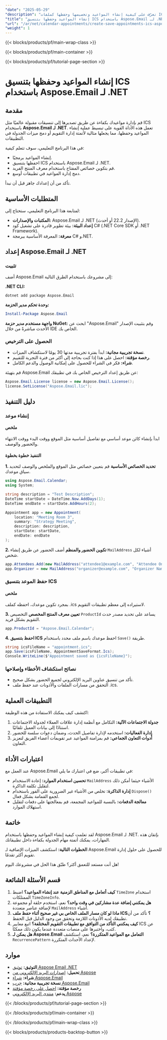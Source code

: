 ```yaml
---
"date": "2025-05-29"
"description": "تعرّف على كيفية إنشاء المواعيد وتخصيصها وحفظها كملفات ICS باستخدام Aspose.Email لـ .NET. أتمتة إدارة التقويم بفعالية."
"title": "إنشاء المواعيد وحفظها بتنسيق ICS باستخدام Aspose.Email لـ .NET"
"url": "/ar/net/calendar-appointments/create-save-appointments-ics-aspose-email-dotnet/"
"weight": 1
---
```


{{< blocks/products/pf/main-wrap-class >}}

{{< blocks/products/pf/main-container >}}

{{< blocks/products/pf/tutorial-page-section >}}
# إنشاء المواعيد وحفظها بتنسيق ICS باستخدام Aspose.Email لـ .NET

## مقدمة

قم بإدارة مواعيدك بكفاءة عن طريق تصديرها إلى تنسيقات مقبولة عالميًا مثل ICS باستخدام **Aspose.Email لـ .NET**. تعمل هذه الأداة القوية على تبسيط عملية إنشاء المواعيد وحفظها، مما يجعلها مثالية لأتمتة إدارة التقويم أو دمج ميزات الجدولة في التطبيقات.

في هذا البرنامج التعليمي، سوف تتعلم كيفية:
- إنشاء المواعيد برمجيًا.
- احفظها بتنسيق ICS باستخدام Aspose.Email لـ .NET.
- قم بتكوين خصائص المفتاح باستخدام معرف المنتج الفريد.
- دمج إدارة المواعيد في تطبيقات أوسع.

تأكد من أن إعدادك جاهز قبل أن نبدأ.

## المتطلبات الأساسية

لمتابعة هذا البرنامج التعليمي، ستحتاج إلى:
- **المكتبات والإصدارات:** Aspose.Email لـ .NET (الإصدار 22.2 أو أحدث).
- **إعداد البيئة:** بيئة تطوير قادرة على تشغيل كود C# (.NET Core SDK أو .NET Framework).
- **معرفة:** المعرفة الأساسية ببرمجة C# و.NET.

## إعداد Aspose.Email لـ .NET

### تثبيت

أضف Aspose.Email إلى مشروعك باستخدام الطرق التالية:

**.NET CLI:**
```shell
dotnet add package Aspose.Email
```

**وحدة تحكم مدير الحزمة:**
```powershell
Install-Package Aspose.Email
```

**واجهة مستخدم مدير حزمة NuGet:**
ابحث عن "Aspose.Email" وقم بتثبيت الإصدار الأحدث مباشرةً من خلال IDE الخاص بك.

### الحصول على الترخيص

- **نسخة تجريبية مجانية:** ابدأ بفترة تجريبية مدتها 30 يومًا لاستكشاف الميزات.
- **رخصة مؤقتة:** احصل على هذا إذا كنت بحاجة إلى أكثر من فترة التجربة للتقييم.
- **شراء:** فكر في الشراء للحصول على إمكانية الوصول والدعم الكامل.

قم بتهيئة Aspose.Email عن طريق إعداد الترخيص الخاص بك في تطبيقك:
```csharp
Aspose.Email.License license = new Aspose.Email.License();
license.SetLicense("Aspose.Email.lic");
```

## دليل التنفيذ

### إنشاء موعد

#### ملخص
ابدأ بإنشاء كائن موعد أساسي مع تفاصيل أساسية مثل الموقع ووقت البدء ووقت الانتهاء والحضور والوصف.

#### التنفيذ خطوة بخطوة

**1. تحديد الخصائص الأساسية**
قم بتعيين خصائص مثل الموقع والملخص والوصف لتحديد سياق موعدك.
```csharp
using Aspose.Email.Calendar;
using System;

string description = "Test Description";
DateTime startDate = DateTime.Now.AddDays(1);
DateTime endDate = startDate.AddHours(2);

Appointment app = new Appointment(
    location: "Meeting Room 3",
    summary: "Strategy Meeting",
    description: description,
    startDate: startDate,
    endDate: endDate
);
```

**2. تكوين الحضور والمنظم**
أضف الحضور عن طريق إنشاء `MailAddress` أشياء لكل شخص.
```csharp
app.Attendees.Add(new MailAddress("attendee1@example.com", "Attendee One"));
app.Organizer = new MailAddress("organizer@example.com", "Organizer Name");
```

### حفظ الموعد بتنسيق ICS

#### ملخص
بمجرد تكوين موعدك، احفظه كملف .ics لاستيراده إلى معظم تطبيقات التقويم.

**3. تعيين معرف المنتج المخصص**
التخصيص `ProductId` يساعد على تحديد مصدر حدث التقويم بشكل فريد.
```csharp
app.ProductId = "Aspose.Email.Calendar";
```

**4. احفظ بتنسيق ICS**
احفظ موعدك باسم ملف محدد باستخدام `Save()` طريقة.
```csharp
string icsFileName = "appointment.ics";
app.Save(icsFileName, AppointmentSaveFormat.Ics);
Console.WriteLine($"Appointment saved as {icsFileName}");
```

### نصائح استكشاف الأخطاء وإصلاحها
- تأكد من تنسيق عناوين البريد الإلكتروني لجميع الحضور بشكل صحيح.
- التحقق من مسارات الملفات والأذونات عند حفظ ملف .ics.

## التطبيقات العملية

اكتشف كيف يمكنك الاستفادة من هذه الوظيفة:
1. **جدولة الاجتماعات الآلية:** التكامل مع أنظمة إدارة علاقات العملاء لجدولة الاجتماعات استنادًا إلى بيانات العميل تلقائيًا.
2. **إدارة الفعاليات:** استخدمه لإدارة تفاصيل الحدث، وضمان دعوات سلسة للحضور.
3. **أدوات التعاون الجماعي:** قم بمزامنة المواعيد عبر تقويمات أعضاء الفريق لتعزيز التعاون.

## اعتبارات الأداء
عند العمل مع Aspose.Email في تطبيقات أكبر، ضع في اعتبارك ما يلي:
- **تحسين استخدام الموارد:** إعادة الاستخدام `MailAddress` الأشياء حيثما أمكن ذلك لتقليل تكلفة الذاكرة.
- **إدارة الذاكرة:** تخلص من الأشياء غير الضرورية على الفور باستخدام `Dispose()` لجمع القمامة بشكل فعال.
- **معالجة الدفعات:** بالنسبة للمواعيد المجمعة، قم بمعالجتها على دفعات لتقليل استهلاك الموارد.

## خاتمة

لقد تعلمت كيفية إنشاء المواعيد وحفظها باستخدام Aspose.Email لـ .NET. بإتقان هذه المهارات، يمكنك أتمتة مهام الجدولة بكفاءة داخل تطبيقاتك.

**الخطوات التالية:**
استكشف الميزات الإضافية لـ Aspose.Email للحصول على حلول إدارة تقويم أكثر تقدمًا.

هل أنت مستعد للتعمق أكثر؟ طبّق هذا الحل في مشروعك اليوم!

## قسم الأسئلة الشائعة

1. **كيف أتعامل مع المناطق الزمنية عند إنشاء المواعيد؟**
   اضبط `TimeZone` استخدام الممتلكات `TimeZoneInfo`.
2. **هل يمكنني إضافة عدة مشاركين في وقت واحد؟**
   نعم، استخدم حلقة أو مجموعة لإضافة عناصر متعددة `MailAddress` أشياء.
3. **ماذا لو كان مسار الملف الخاص بي غير صحيح أثناء حفظ ملف ICS؟**
   تأكد من أن تطبيقك لديه الأذونات اللازمة وتحقق من وجود الدليل قبل الحفظ.
4. **كيف يمكنني التأكد من التوافق مع تطبيقات التقويم المختلفة؟**
   اتبع معايير ICS عن كثب، واختبرها على منصات متعددة عندما يكون ذلك ممكنًا.
5. **هل يمكن لـ Aspose.Email التعامل مع المواعيد المتكررة؟**
   نعم، استكشف `RecurrencePattern` لإعداد الأحداث المتكررة.

## موارد
- **التوثيق:** [توثيق Aspose Email .NET](https://reference.aspose.com/email/net/)
- **تحميل:** [إصدارات البريد الإلكتروني من Aspose](https://releases.aspose.com/email/net/)
- **شراء:** [شراء Aspose.Email](https://purchase.aspose.com/buy)
- **نسخة تجريبية مجانية:** [جرب Aspose.Email](https://releases.aspose.com/email/net/)
- **رخصة مؤقتة:** [احصل على رخصة مؤقتة](https://purchase.aspose.com/temporary-license/)
- **يدعم:** [منتدى البريد الإلكتروني Aspose](https://forum.aspose.com/c/email/10)

{{< /blocks/products/pf/tutorial-page-section >}}

{{< /blocks/products/pf/main-container >}}

{{< /blocks/products/pf/main-wrap-class >}}

{{< blocks/products/products-backtop-button >}}